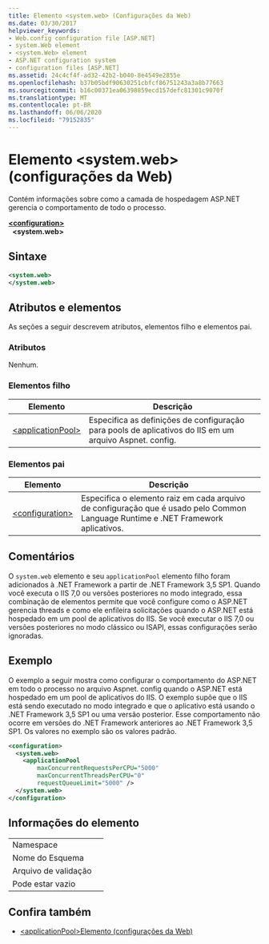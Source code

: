 ```yaml
---
title: Elemento <system.web> (Configurações da Web)
ms.date: 03/30/2017
helpviewer_keywords:
- Web.config configuration file [ASP.NET]
- system.Web element
- <system.Web> element
- ASP.NET configuration system
- configuration files [ASP.NET]
ms.assetid: 24c4cf4f-ad32-42b2-b040-8e4549e2855e
ms.openlocfilehash: b37b05bdf90630251cbfcf86751243a3a8b77663
ms.sourcegitcommit: b16c00371ea06398859ecd157defc81301c9070f
ms.translationtype: MT
ms.contentlocale: pt-BR
ms.lasthandoff: 06/06/2020
ms.locfileid: "79152835"
---
```

# <a name="systemweb-element-web-settings"></a>Elemento \<system.web> (configurações da Web)
Contém informações sobre como a camada de hospedagem ASP.NET gerencia o comportamento de todo o processo.  
  
[**\<configuration>**](../configuration-element.md)  
&nbsp;&nbsp;**\<system.web>**  
  
## <a name="syntax"></a>Sintaxe  
  
```xml  
<system.web>  
</system.web>  
```  
  
## <a name="attributes-and-elements"></a>Atributos e elementos  

As seções a seguir descrevem atributos, elementos filho e elementos pai.  
  
### <a name="attributes"></a>Atributos  

Nenhum.  
  
### <a name="child-elements"></a>Elementos filho  
  
|Elemento|Descrição|  
|-------------|-----------------|  
|[\<applicationPool>](applicationpool-element-web-settings.md)|Especifica as definições de configuração para pools de aplicativos do IIS em um arquivo Aspnet. config.|  
  
### <a name="parent-elements"></a>Elementos pai  
  
|Elemento|Descrição|  
|-------------|-----------------|  
|[\<configuration>](../configuration-element.md)|Especifica o elemento raiz em cada arquivo de configuração que é usado pelo Common Language Runtime e .NET Framework aplicativos.|  
  
## <a name="remarks"></a>Comentários  

O `system.web` elemento e seu `applicationPool` elemento filho foram adicionados à .NET Framework a partir de .NET Framework 3,5 SP1. Quando você executa o IIS 7,0 ou versões posteriores no modo integrado, essa combinação de elementos permite que você configure como o ASP.NET gerencia threads e como ele enfileira solicitações quando o ASP.NET está hospedado em um pool de aplicativos do IIS. Se você executar o IIS 7,0 ou versões posteriores no modo clássico ou ISAPI, essas configurações serão ignoradas.  
  
## <a name="example"></a>Exemplo  

O exemplo a seguir mostra como configurar o comportamento do ASP.NET em todo o processo no arquivo Aspnet. config quando o ASP.NET está hospedado em um pool de aplicativos do IIS. O exemplo supõe que o IIS está sendo executado no modo integrado e que o aplicativo está usando o .NET Framework 3,5 SP1 ou uma versão posterior. Esse comportamento não ocorre em versões do .NET Framework anteriores ao .NET Framework 3,5 SP1. Os valores no exemplo são os valores padrão.  
  
```xml  
<configuration>  
  <system.web>  
    <applicationPool
        maxConcurrentRequestsPerCPU="5000"
        maxConcurrentThreadsPerCPU="0"
        requestQueueLimit="5000" />  
  </system.web>  
</configuration>  
```  
  
## <a name="element-information"></a>Informações do elemento  
  
|||  
|-|-|  
|Namespace||  
|Nome do Esquema||  
|Arquivo de validação||  
|Pode estar vazio||  
  
## <a name="see-also"></a>Confira também

- [\<applicationPool>Elemento (configurações da Web)](applicationpool-element-web-settings.md)
